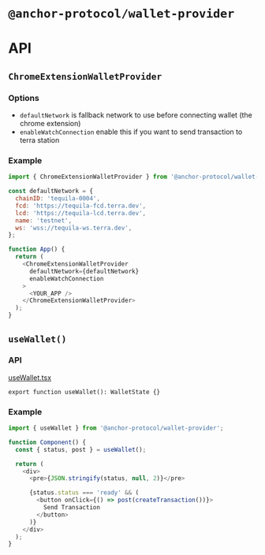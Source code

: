 # `@anchor-protocol/wallet-provider`

# API

## `ChromeExtensionWalletProvider`

### Options

- `defaultNetwork` is fallback network to use before connecting wallet (the chrome extension)
- `enableWatchConnection` enable this if you want to send transaction to terra station

### Example

```js
import { ChromeExtensionWalletProvider } from '@anchor-protocol/wallet-provider';

const defaultNetwork = {
  chainID: 'tequila-0004',
  fcd: 'https://tequila-fcd.terra.dev',
  lcd: 'https://tequila-lcd.terra.dev',
  name: 'testnet',
  ws: 'wss://tequila-ws.terra.dev',
};

function App() {
  return (
    <ChromeExtensionWalletProvider
      defaultNetwork={defaultNetwork}
      enableWatchConnection
    >
      <YOUR_APP />
    </ChromeExtensionWalletProvider>
  );
}
```

## `useWallet()`

### API

<!-- source useWallet.tsx --pick "WaletState useWallet" -->

[useWallet.tsx](useWallet.tsx)

```tsx
export function useWallet(): WalletState {}
```

<!-- /source -->

### Example

```js
import { useWallet } from '@anchor-protocol/wallet-provider';

function Component() {
  const { status, post } = useWallet();

  return (
    <div>
      <pre>{JSON.stringify(status, null, 2)}</pre>

      {status.status === 'ready' && (
        <button onClick={() => post(createTransaction())}>
          Send Transaction
        </button>
      )}
    </div>
  );
}
```
